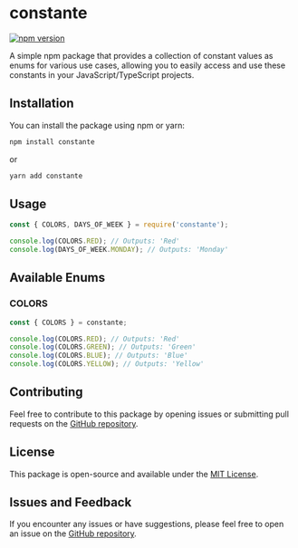 # constante

[![npm version](https://badge.fury.io/js/constante.svg)](https://badge.fury.io/js/constante)

A simple npm package that provides a collection of constant values as enums for various use cases, allowing you to easily access and use these constants in your JavaScript/TypeScript projects.

## Installation

You can install the package using npm or yarn:

```bash
npm install constante
```

or

```bash
yarn add constante
```

## Usage

```javascript
const { COLORS, DAYS_OF_WEEK } = require('constante');

console.log(COLORS.RED); // Outputs: 'Red'
console.log(DAYS_OF_WEEK.MONDAY); // Outputs: 'Monday'
```

## Available Enums

### COLORS

```javascript
const { COLORS } = constante;

console.log(COLORS.RED); // Outputs: 'Red'
console.log(COLORS.GREEN); // Outputs: 'Green'
console.log(COLORS.BLUE); // Outputs: 'Blue'
console.log(COLORS.YELLOW); // Outputs: 'Yellow'
```

## Contributing

Feel free to contribute to this package by opening issues or submitting pull requests on the [GitHub repository](https://github.com/jalalazimi/constante).

## License

This package is open-source and available under the [MIT License](LICENSE).

## Issues and Feedback

If you encounter any issues or have suggestions, please feel free to open an issue on the [GitHub repository](https://github.com/jalalazimi/constante).
